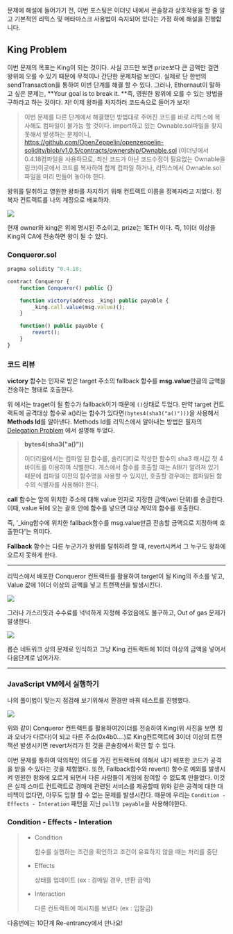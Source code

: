 문제에 해설에 들어가기 전,  이번 포스팅은 이더넛 내에서 콘솔창과 상호작용을 할 줄 알고 기본적인 리믹스 및 메타마스크 사용법이 숙지되어 있다는 가정 하에 해설을 진행합니다.



## King Problem

이번 문제의 목표는 King이 되는 것이다. 사실 코드만 보면 prize보다 큰 금액만 걸면 왕위에 오를 수 있기 때문에 무척이나 간단한 문제처럼 보인다. 실제로 단 한번의 sendTransaction을 통하여 이번 단계를 해결 할 수 있다. 그러나, Ethernaut이 말하고 싶은 문제는, **Your goal is to break it. **즉, 영원한 왕위에 오를 수 있는 방법을 구하라고 하는 것이다. 자! 이제 왕좌를 차지하러 코드속으로 들어가 보자!



> 이번 문제를 다른 단계에서 해결했던 방법대로 주어진 코드를 바로 리믹스에 복사해도 컴파일이 불가능 할 것이다. import하고 있는 Ownable.sol파일을 찾지 못해서 발생하는 문제이니,  https://github.com/OpenZeppelin/openzeppelin-solidity/blob/v1.0.5/contracts/ownership/Ownable.sol (이더넛에서 0.4.18컴파일을 사용하므로, 최신 코드가 아닌 코드수정이 필요없는 Ownable을 링크)이곳에서 코드를 복사하여 함께 컴파일 하거나, 리믹스에서 Ownable.sol 파일을 미리 만들어 놓아야 한다. 



왕위를 탈취하고 영원한 왕좌를 차지하기 위해 컨트랙트 이름을 정복자라고 지었다. 정복자 컨트랙트를 나의 계정으로 배포하자.

![](https://github.com/heuristicwave/TIL-about-Blockchain/blob/master/img/King01.png?raw=true)

현재 owner와 king은 위에 명시된 주소이고, prize는 1ETH 이다. 즉, 1이더 이상을 King의 CA에 전송하면 왕이 될 수 있다.

### Conqueror.sol

```javascript
pragma solidity ^0.4.18;

contract Conqueror {
	function Conqueror() public {}

	function victory(address _king) public payable {
		_king.call.value(msg.value)();
    }

	function() public payable {
        revert();
    }
}
```

### 코드 리뷰

**victory** 함수는 인자로 받은 target 주소의 fallback 함수를 **msg.value**만큼의 금액을 전송하는 형태로 호출한다.

위 에서는 traget이 될 함수가 fallback이기 때문에 `()`상태로 두었다. 만약 target 컨트랙트에 공격대상 함수로 a()라는 함수가 있다면`(bytes4(sha3("a()")))`을 사용해서 **Methods Id**를 알아낸다. Methods Id를 리믹스에서 알아내는 방법은 필자의 [Delegation Problem](https://steemit.com/ethereum/@heuristicwave/delegation-problem) 에서 설명해 두었다.



>**bytes4(sha3("a()"))**
>
>이더리움에서는 컴파일 된 함수를, 솔리디티로 작성한 함수의 sha3 해시값 첫 4바이트를 이용하여 식별한다. 게스에서 함수를 호출할 때는 ABI가 알려져 있기 때문에 컴파일 이전의 함수명을 사용할 수 있지만, 호출할 경우에는 컴파일된 함수의 식별자를 사용해야 한다.



**call** 함수는 앞에 위치한 주소에 대해 value 인자로 지정한 금액(wei 단위)를 송금한다. 이때, value 뒤에 오는 괄호 안에 함수를 넣으면 대상 계약의 함수를 호출한다.

즉, '_king함수에 위치한 fallback함수를 msg.value만큼 전송할 금액으로 지정하며 호출한다'는 의미다.



**Fallback** 함수는 다른 누군가가 왕위를 탈취하려 할 때,  revert시켜서 그 누구도 왕좌에 오르지 못하게 한다.

---

리믹스에서 배포한 Conqueror 컨트랙트를 활용하여 target이 될 King의 주소를 넣고, Value 값에 1이더 이상의 금액을 넣고 트랜잭션을 발생시킨다.

![](https://github.com/heuristicwave/TIL-about-Blockchain/blob/master/img/King02.png?raw=true)

그러나 가스리밋과 수수료를 넉넉하게 지정해 주었음에도 불구하고, Out of gas 문제가 발생한다.

![](https://github.com/heuristicwave/TIL-about-Blockchain/blob/master/img/King03.png?raw=true)

롭슨 네트워크 상의 문제로 인식하고 그냥 King 컨트랙트에 1이더 이상의 금액을 넣어서 다음단계로 넘어가자.

---

### JavaScript VM에서 실행하기

나의 풀이법이 맞는지 점검해 보기위해서 환경만 바꿔 테스트를 진행했다.

![](https://github.com/heuristicwave/TIL-about-Blockchain/blob/master/img/King04.png?raw=true)

위와 같이 Conqueror 컨트랙트를 활용하여2이더를 전송하여 King(위 사진을 보면 킹과 오너가 다르다)이 되고 다른 주소(0x4b0....)로 King컨트랙트에 3이더 이상의 트랜잭션 발생시키면 revert처리가 된 것을 콘솔창에서 확인 할 수 있다.



이번 문제를 통하여 악의적인 의도를 가진 컨트랙트에 의해서 내가 배포한 코드가 공격을 받을 수 있다는 것을 체험했다. 또한, Fallback함수와 revert() 함수로 예외를 발생시켜 영원한 왕좌에 오르게 되면서 다른 사람들이 게임에 참여할 수 없도록 만들었다. 이것은 실제 스마트 컨트랙트로 경매에 관련된 서비스를 제공할때 위와 같은 공격에 대한 대비책이 없다면, 아무도 입찰 할 수 없는 문제를 발생시킨다. 때문에 우리는 `Condition - Effects - Interation` 패턴을 지닌 `pull형 payable`을 사용해야한다. 



### Condition - Effects - Interation

> - Condition
>
>   함수를 실행하는 조건을 확인하고 조건이 유효하지 않을 때는 처리를 중단
>
> - Effects
>
>   상태를 업데이트 (ex : 경매일 경우, 반환 금액)
>
> - Interaction
>
>   다른 컨트랙트에 메시지를 보낸다 (ex : 입찰금)



다음번에는 10단계 Re-entrancy에서 만나요!
